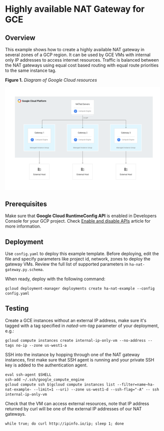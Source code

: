 # Highly available NAT Gateway for GCE 

## Overview
This example shows how to create a highly available NAT gateway in several zones of a GCP region. It can be used by GCE VMs with internal only IP addresses to access internet resources. Traffic is balanced between the NAT gateways using equal cost based routing with equal route priorities to the same instance tag.

**Figure 1.** *Diagram of Google Cloud resources*

![architecture diagram](./diagram.png)

## Prerequisites
Make sure that **Google Cloud RuntimeConfig API** is enabled in Developers Console for your GCP project. Check [Enable and disable APIs](https://support.google.com/cloud/answer/6158841?hl=en) article for more information.

## Deployment
Use `config.yaml` to deploy this example template. Before deploying,
edit the file and specify parameters like project id, network, zones to deploy the gateway VMs. Review the full list of supported parameters in `ha-nat-gateway.py.schema`. 

When ready, deploy with the following command:

    gcloud deployment-manager deployments create ha-nat-example --config config.yaml

## Testing
Create a GCE instances without an external IP address, make sure it's tagged with a tag specified in *nated-vm-tag* parameter of your deployment, e.g.:

    gcloud compute instances create internal-ip-only-vm --no-address --tags no-ip --zone us-west1-a


SSH into the instance by hopping through one of the NAT gateway instances, first make sure that SSH agent is running and your private SSH key is added to the authentication agent.

```
eval ssh-agent $SHELL
ssh-add ~/.ssh/google_compute_engine
gcloud compute ssh $(gcloud compute instances list --filter=name~ha-nat-example- --limit=1 --uri) --zone us-west1-d --ssh-flag="-A" -- ssh  internal-ip-only-vm
```

Check that the VM can access external resources, note that IP address returned by curl will be one of the external IP addresses of our NAT gateways.
 
    while true; do curl http://ipinfo.io/ip; sleep 1; done

